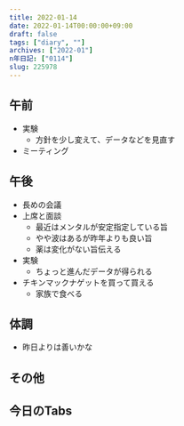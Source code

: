 ```yaml
---
title: 2022-01-14
date: 2022-01-14T00:00:00+09:00
draft: false
tags: ["diary", ""]
archives: ["2022-01"]
n年日記: ["0114"]
slug: 225978
---
```

## 午前
- 実験
  - 方針を少し変えて、データなどを見直す
- ミーティング
## 午後
- 長めの会議
- 上席と面談
  - 最近はメンタルが安定指定している旨
  - やや波はあるが昨年よりも良い旨
  - 薬は変化がない旨伝える
- 実験
  - ちょっと進んだデータが得られる
- チキンマックナゲットを買って買える
  - 家族で食べる
## 体調
- 昨日よりは善いかな
## その他
## 今日のTabs